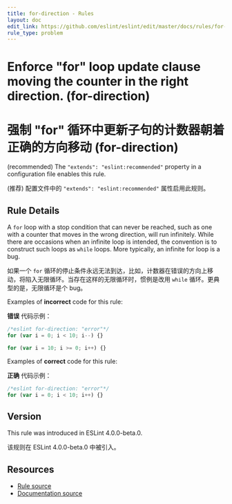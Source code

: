 ```yaml
---
title: for-direction - Rules
layout: doc
edit_link: https://github.com/eslint/eslint/edit/master/docs/rules/for-direction.md
rule_type: problem
---
```


<!-- Note: No pull requests accepted for this file. See README.md in the root directory for details. -->

# Enforce "for" loop update clause moving the counter in the right direction. (for-direction)

# 强制 "for" 循环中更新子句的计数器朝着正确的方向移动 (for-direction)

(recommended) The `"extends": "eslint:recommended"` property in a configuration file enables this rule.

(推荐) 配置文件中的 `"extends": "eslint:recommended"` 属性启用此规则。

## Rule Details

A `for` loop with a stop condition that can never be reached, such as one with a counter that moves in the wrong direction, will run infinitely. While there are occasions when an infinite loop is intended, the convention is to construct such loops as `while` loops. More typically, an infinite for loop is a bug.

如果一个 `for` 循环的停止条件永远无法到达，比如，计数器在错误的方向上移动，将陷入无限循环。当存在这样的无限循环时，惯例是改用 `while` 循环。更典型的是，无限循环是个 bug。

Examples of **incorrect** code for this rule:

**错误** 代码示例：

```js
/*eslint for-direction: "error"*/
for (var i = 0; i < 10; i--) {}

for (var i = 10; i >= 0; i++) {}
```

Examples of **correct** code for this rule:

**正确** 代码示例：

```js
/*eslint for-direction: "error"*/
for (var i = 0; i < 10; i++) {}
```

## Version

This rule was introduced in ESLint 4.0.0-beta.0.

该规则在 ESLint 4.0.0-beta.0 中被引入。

## Resources

- [Rule source](https://github.com/eslint/eslint/tree/master/lib/rules/for-direction.js)
- [Documentation source](https://github.com/eslint/eslint/tree/master/docs/rules/for-direction.md)
